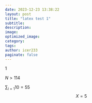 ```yaml
---
date: 2023-12-23 13:38:22
layout: post
title: "latex test 1"
subtitle:
description:
image:
optimized_image:
category:
tags:
author: icer233
paginate: false
---
```


$1$

$N>114$

$\sum_{i=1}{10} = 55$
$$
X=5
$$
